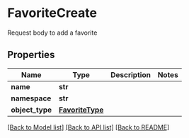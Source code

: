 # FavoriteCreate

Request body to add a favorite
## Properties
Name | Type | Description | Notes
------------ | ------------- | ------------- | -------------
**name** | **str** |  | 
**namespace** | **str** |  | 
**object_type** | [**FavoriteType**](FavoriteType.md) |  | 

[[Back to Model list]](../README.md#documentation-for-models) [[Back to API list]](../README.md#documentation-for-api-endpoints) [[Back to README]](../README.md)


